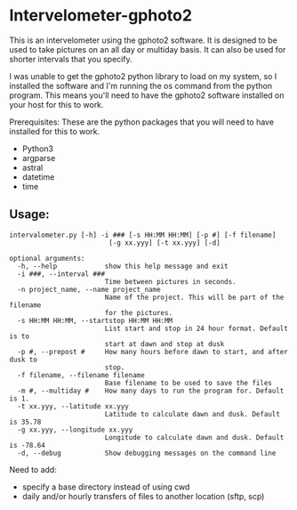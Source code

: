 # Intervelometer-gphoto2
This is an intervelometer using the gphoto2 software.  It is designed to be used to take pictures on an all day or multiday basis.  It can also be used for shorter intervals that you specify.

I was unable to get the gphoto2 python library to load on my system, so I installed the software and I'm running the os command from the python program. This means you'll need to have the gphoto2 software installed on your host for this to work.


Prerequisites:
These are the python packages that you will need to have installed for this to work.
* Python3
* argparse
* astral
* datetime
* time


## Usage:
```
intervalometer.py [-h] -i ### [-s HH:MM HH:MM] [-p #] [-f filename]
                         [-g xx.yyy] [-t xx.yyy] [-d]

optional arguments:
  -h, --help            show this help message and exit
  -i ###, --interval ###
                        Time between pictures in seconds.
  -n project_name, --name project_name
                        Name of the project. This will be part of the filename
                        for the pictures.
  -s HH:MM HH:MM, --startstop HH:MM HH:MM
                        List start and stop in 24 hour format. Default is to
                        start at dawn and stop at dusk
  -p #, --prepost #     How many hours before dawn to start, and after dusk to
                        stop.
  -f filename, --filename filename
                        Base filename to be used to save the files
  -m #, --multiday #    How many days to run the program for. Default is 1.
  -t xx.yyy, --latitude xx.yyy
                        Latitude to calculate dawn and dusk. Default is 35.78
  -g xx.yyy, --longitude xx.yyy
                        Longitude to calculate dawn and dusk. Default is -78.64
  -d, --debug           Show debugging messages on the command line

```

Need to add:
* specify a base directory instead of using cwd
* daily and/or hourly transfers of files to another location (sftp, scp)
